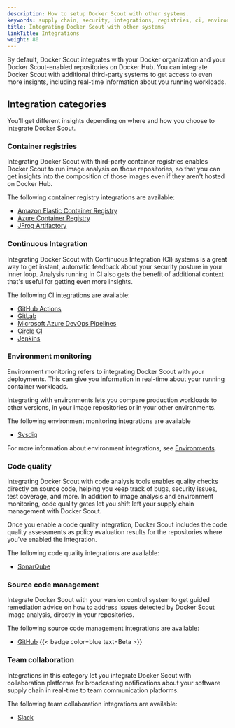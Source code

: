 ```yaml
---
description: How to setup Docker Scout with other systems.
keywords: supply chain, security, integrations, registries, ci, environments
title: Integrating Docker Scout with other systems
linkTitle: Integrations
weight: 80
---
```


By default, Docker Scout integrates with your Docker organization and your
Docker Scout-enabled repositories on Docker Hub. You can integrate Docker Scout
with additional third-party systems to get access to even more insights,
including real-time information about you running workloads.

## Integration categories

You'll get different insights depending on where and how you choose to integrate
Docker Scout.

### Container registries

Integrating Docker Scout with third-party container
registries enables Docker Scout to run image analysis on those repositories,
so that you can get insights into the composition of those images even if they
aren't hosted on Docker Hub.

The following container registry integrations are available:

- [Amazon Elastic Container Registry](./registry/ecr.md)
- [Azure Container Registry](./registry/acr.md)
- [JFrog Artifactory](./registry/artifactory.md)

### Continuous Integration

Integrating Docker Scout with Continuous Integration (CI) systems is a great
way to get instant, automatic feedback about your security posture in your inner
loop. Analysis running in CI also gets the benefit of additional context that's
useful for getting even more insights.

The following CI integrations are available:

- [GitHub Actions](./ci/gha.md)
- [GitLab](./ci/gitlab.md)
- [Microsoft Azure DevOps Pipelines](./ci/azure.md)
- [Circle CI](./ci/circle-ci.md)
- [Jenkins](./ci/jenkins.md)

### Environment monitoring

Environment monitoring refers to integrating Docker Scout with your deployments.
This can give you information in real-time about your running container workloads.

Integrating with environments lets you compare production workloads to other
versions, in your image repositories or in your other environments.

The following environment monitoring integrations are available

- [Sysdig](./environment/sysdig.md)

For more information about environment integrations, see
[Environments](./environment/_index.md).

### Code quality

Integrating Docker Scout with code analysis tools enables quality checks
directly on source code, helping you keep track of bugs, security issues, test
coverage, and more. In addition to image analysis and environment monitoring,
code quality gates let you shift left your supply chain management with Docker
Scout.

Once you enable a code quality integration, Docker Scout includes the code
quality assessments as policy evaluation results for the repositories where
you've enabled the integration.

The following code quality integrations are available:

- [SonarQube](sonarqube.md)

### Source code management

Integrate Docker Scout with your version control system to get guided
remediation advice on how to address issues detected by Docker Scout image
analysis, directly in your repositories.

The following source code management integrations are available:

- [GitHub](source-code-management/github.md) {{< badge color=blue text=Beta >}}

### Team collaboration

Integrations in this category let you integrate Docker Scout with collaboration
platforms for broadcasting notifications about your software supply chain in
real-time to team communication platforms.

The following team collaboration integrations are available:

- [Slack](./team-collaboration/slack.md)
